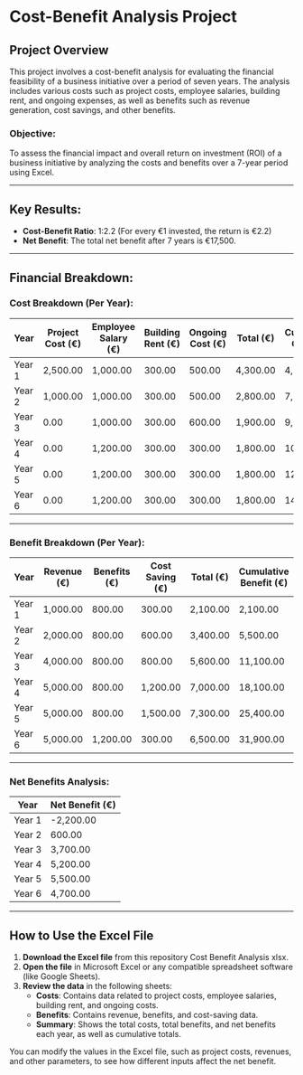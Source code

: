 # Cost-Benefit Analysis Project

## Project Overview

This project involves a cost-benefit analysis for evaluating the financial feasibility of a business initiative over a period of seven years. The analysis includes various costs such as project costs, employee salaries, building rent, and ongoing expenses, as well as benefits such as revenue generation, cost savings, and other benefits.

### Objective:
To assess the financial impact and overall return on investment (ROI) of a business initiative by analyzing the costs and benefits over a 7-year period using Excel.

---

## Key Results:

- **Cost-Benefit Ratio**: 1:2.2 (For every €1 invested, the return is €2.2)
- **Net Benefit**: The total net benefit after 7 years is €17,500.

---

## Financial Breakdown:

### Cost Breakdown (Per Year):

| Year     | Project Cost (€) | Employee Salary (€) | Building Rent (€) | Ongoing Cost (€) | Total (€) | Cumulative Cost (€) |
|----------|------------------|---------------------|-------------------|------------------|-----------|---------------------|
| Year 1   | 2,500.00         | 1,000.00            | 300.00            | 500.00           | 4,300.00  | 4,300.00            |
| Year 2   | 1,000.00         | 1,000.00            | 300.00            | 500.00           | 2,800.00  | 7,100.00            |
| Year 3   | 0.00             | 1,000.00            | 300.00            | 600.00           | 1,900.00  | 9,000.00            |
| Year 4   | 0.00             | 1,200.00            | 300.00            | 300.00           | 1,800.00  | 10,800.00           |
| Year 5   | 0.00             | 1,200.00            | 300.00            | 300.00           | 1,800.00  | 12,600.00           |
| Year 6   | 0.00             | 1,200.00            | 300.00            | 300.00           | 1,800.00  | 14,400.00           |

---

### Benefit Breakdown (Per Year):

| Year     | Revenue (€) | Benefits (€) | Cost Saving (€) | Total (€) | Cumulative Benefit (€) |
|----------|-------------|--------------|-----------------|-----------|------------------------|
| Year 1   | 1,000.00    | 800.00       | 300.00          | 2,100.00  | 2,100.00               |
| Year 2   | 2,000.00    | 800.00       | 600.00          | 3,400.00  | 5,500.00               |
| Year 3   | 4,000.00    | 800.00       | 800.00          | 5,600.00  | 11,100.00              |
| Year 4   | 5,000.00    | 800.00       | 1,200.00        | 7,000.00  | 18,100.00              |
| Year 5   | 5,000.00    | 800.00       | 1,500.00        | 7,300.00  | 25,400.00              |
| Year 6   | 5,000.00    | 1,200.00     | 300.00          | 6,500.00  | 31,900.00              |

---

### Net Benefits Analysis:

| Year     | Net Benefit (€) |
|----------|-----------------|
| Year 1   | -2,200.00       |
| Year 2   | 600.00          |
| Year 3   | 3,700.00        |
| Year 4   | 5,200.00        |
| Year 5   | 5,500.00        |
| Year 6   | 4,700.00        |

---

## How to Use the Excel File

1. **Download the Excel file** from this repository Cost Benefit Analysis xlsx.
2. **Open the file** in Microsoft Excel or any compatible spreadsheet software (like Google Sheets).
3. **Review the data** in the following sheets:
   - **Costs**: Contains data related to project costs, employee salaries, building rent, and ongoing costs.
   - **Benefits**: Contains revenue, benefits, and cost-saving data.
   - **Summary**: Shows the total costs, total benefits, and net benefits each year, as well as cumulative totals.

You can modify the values in the Excel file, such as project costs, revenues, and other parameters, to see how different inputs affect the net benefit.


